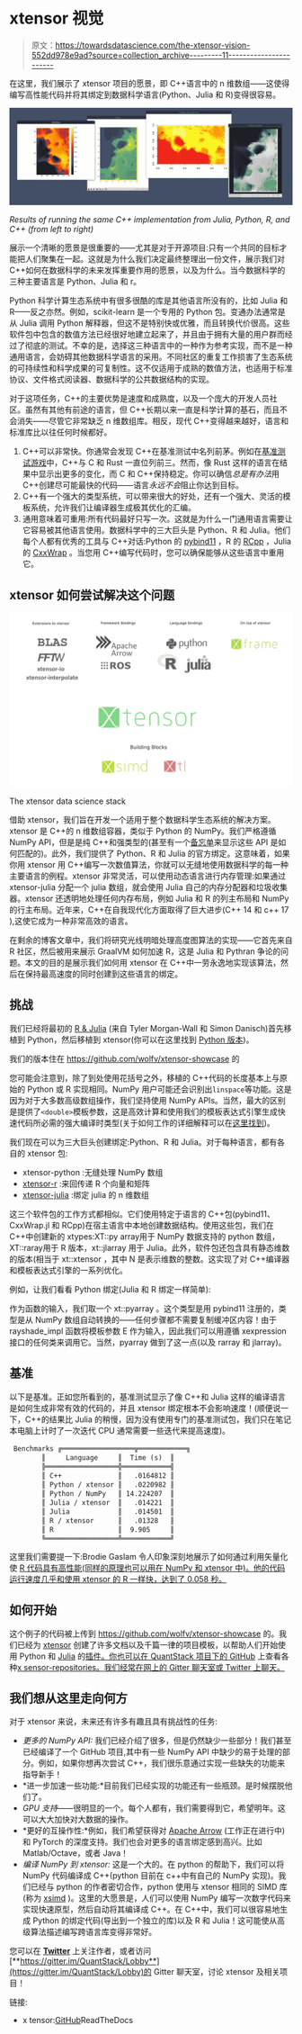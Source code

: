 # xtensor 视觉

> 原文：<https://towardsdatascience.com/the-xtensor-vision-552dd978e9ad?source=collection_archive---------11----------------------->

在这里，我们展示了 xtensor 项目的愿景，即 C++语言中的 n 维数组——这使得编写高性能代码并将其绑定到数据科学语言(Python、Julia 和 R)变得很容易。

![](img/f4b1a5a7fb00ee7bc2558ac02e708f1c.png)

*Results of running the same C++ implementation from Julia, Python, R, and C++ (from left to right)*

展示一个清晰的愿景是很重要的——尤其是对于开源项目:只有一个共同的目标才能把人们聚集在一起。这就是为什么我们决定最终整理出一份文件，展示我们对 C++如何在数据科学的未来发挥重要作用的愿景，以及为什么。当今数据科学的三种主要语言是 Python、Julia 和 r。

Python 科学计算生态系统中有很多很酷的库是其他语言所没有的，比如 Julia 和 R——反之亦然。例如，scikit-learn 是一个专用的 Python 包。变通办法通常是从 Julia 调用 Python 解释器，但这不是特别快或优雅，而且转换代价很高。这些软件包中包含的数值方法已经很好地建立起来了，并且由于拥有大量的用户群而经过了彻底的测试。不幸的是，选择这三种语言中的一种作为参考实现，而不是一种通用语言，会妨碍其他数据科学语言的采用。不同社区的重复工作损害了生态系统的可持续性和科学成果的可复制性。这不仅适用于成熟的数值方法，也适用于标准协议、文件格式阅读器、数据科学的公共数据结构的实现。

对于这项任务，C++的主要优势是速度和成熟度，以及一个庞大的开发人员社区。虽然有其他有前途的语言，但 C++长期以来一直是科学计算的基石，而且不会消失——尽管它非常缺乏 n 维数组库。相反，现代 C++变得越来越好，语言和标准库比以往任何时候都好。

1.  C++可以非常快。你通常会发现 C++在基准测试中名列前茅。例如在[基准测试游戏](https://benchmarksgame-team.pages.debian.net/benchmarksgame/which-programs-are-fast.html)中，C++与 C 和 Rust 一直位列前三。然而，像 Rust 这样的语言在结果中显示出更多的变化，而 C 和 C++保持稳定。你可以确信*总是有办法*用 C++创建尽可能最快的代码——语言*永远不会*阻止你达到目标。
2.  C++有一个强大的类型系统，可以带来很大的好处，还有一个强大、灵活的模板系统，允许我们让编译器生成极其优化的汇编。
3.  通用意味着可重用:所有代码最好只写一次。这就是为什么一门通用语言需要让它容易被其他语言使用。数据科学中的三大巨头是 Python、R 和 Julia。他们每个人都有优秀的工具与 C++对话:Python 的 [pybind11](https://github.com/pybind/pybind11) ，R 的 [RCpp](http://www.rcpp.org/) ，Julia 的 [CxxWrap](https://github.com/JuliaInterop/CxxWrap.jl) 。当您用 C++编写代码时，您可以确保能够从这些语言中重用它。

## xtensor 如何尝试解决这个问题

![](img/4e18d1df8726ce47503968e541678695.png)

The xtensor data science stack

借助 xtensor，我们旨在开发一个适用于整个数据科学生态系统的解决方案。xtensor 是 C++的 n 维数组容器，类似于 Python 的 NumPy。我们严格遵循 NumPy API，但是是纯 C++和强类型的(甚至有一个[备忘单](https://xtensor.readthedocs.io/en/latest/numpy.html)来显示这些 API 是如何匹配的)。此外，我们提供了 Python、R 和 Julia 的官方绑定。这意味着，如果你用 xtensor 用 C++编写一次数值算法，你就可以无缝地使用数据科学的每一种主要语言的例程。xtensor 非常灵活，可以使用动态语言进行内存管理:如果通过 xtensor-julia 分配一个 julia 数组，就会使用 Julia 自己的内存分配器和垃圾收集器。xtensor 还透明地处理任何内存布局，例如 Julia 和 R 的列主布局和 NumPy 的行主布局。近年来，C++在自我现代化方面取得了巨大进步(C++ 14 和 c++ 17 ),这使它成为一种非常高效的语言。

在剩余的博客文章中，我们将研究光线明暗处理高度图算法的实现——它首先来自 R 社区，然后被用来展示 GraalVM 如何加速 R，这是 Julia 和 Pythran 争论的问题。本文的目的是展示我们如何用 xtensor 在 C++中一劳永逸地实现该算法，然后在保持最高速度的同时创建到这些语言的绑定。

## 挑战

我们已经将最初的 [R & Julia](https://nextjournal.com/sdanisch/fastr-benchmark) (来自 Tyler Morgan-Wall 和 Simon Danisch)首先移植到 Python，然后移植到 xtensor(你可以在这里找到 [Python 版本](https://gist.github.com/wolfv/cecbfc355803491d93f449fe1eea1a70))。

我们的版本住在 https://github.com/wolfv/xtensor-showcase 的

您可能会注意到，除了到处使用花括号之外，移植的 C++代码的长度基本上与原始的 Python 或 R 实现相同。NumPy 用户可能还会识别出`linspace`等功能。这是因为对于大多数高级数组操作，我们坚持使用 NumPy APIs。当然，最大的区别是提供了`<double>`模板参数，这是高效计算和使用我们的模板表达式引擎生成快速代码所必需的强大编译时类型(关于如何工作的详细解释可以在[这里找到](https://en.wikipedia.org/wiki/Expression_templates))。

我们现在可以为三大巨头创建绑定:Python、R 和 Julia。对于每种语言，都有各自的 xtensor 包:

*   xtensor-python :无缝处理 NumPy 数组
*   [xtensor-r](https://github.com/QuantStack/xtensor-r) :来回传递 R 个向量和矩阵
*   [xtensor-julia](https://github.com/QuantStack/xtensor-julia) :绑定 julia 的 n 维数组

这三个软件包的工作方式都相似。它们使用特定于语言的 C++包(pybind11、CxxWrap.jl 和 RCpp)在宿主语言中本地创建数据结构。使用这些包，我们在 C++中创建新的 xtypes:XT::py array<t>用于 NumPy 数据支持的 python 数组，XT::raray<t>用于 R 版本，xt::jlarray <t>用于 Julia。此外，软件包还包含具有静态维数的版本(相当于 xt::xtensor <t n="">，其中 N 是表示维数的整数。这实现了对 C++编译器和模板表达式引擎的一系列优化。</t></t></t></t>

例如，让我们看看 Python 绑定(Julia 和 R 绑定一样简单):

作为函数的输入，我们取一个 xt::pyarray <float>。这个类型是用 pybind11 注册的，类型是从 NumPy 数组自动转换的——任何步骤都不需要复制缓冲区内容！由于 rayshade_impl 函数将模板参数 E 作为输入，因此我们可以用遵循 xexpression 接口的任何类来调用它。当然，pyarray 做到了这一点(以及 rarray 和 jlarray)。</float>

## 基准

以下是基准。正如您所看到的，基准测试显示了像 C++和 Julia 这样的编译语言是如何生成非常有效的代码的，并且 xtensor 绑定根本不会影响速度！(顺便说一下，C++的结果比 Julia 的稍慢，因为没有使用专门的基准测试包，我们只在笔记本电脑上计时了一次迭代 CPU 通常需要一些迭代来提高速度)。

```
 Benchmarks ╔══════════════════╦════════════╗
        ║     Language     ║  Time (s)  ║ 
        ╠══════════════════╬════════════╣
        ║ C++              ║   .0164812 ║ 
        ║ Python / xtensor ║   .0220982 ║ 
        ║ Python / NumPy   ║ 14.224207  ║
        ║ Julia / xtensor  ║   .014221  ║
        ║ Julia            ║   .014501  ║
        ║ R / xtensor      ║   .01328   ║
        ║ R                ║  9.905     ║
        ╚══════════════════╩════════════╝
```

这里我们需要提一下:Brodie Gaslam 令人印象深刻地展示了如何通过利用矢量化使 [R 代码具有高性能(同样的原理也可以用在 NumPy 和 xtensor 中)。他的代码运行速度几乎和使用 xtensor 的 R 一样快，达到了 0.058 秒。](https://www.brodieg.com/2018/10/23/do-not-shade-r/)

## 如何开始

这个例子的代码被上传到 https://github.com/wolfv/xtensor-showcase 的。我们已经为 [xtensor](https://xtensor.readthedocs.io/en/latest/) 创建了许多文档以及千篇一律的项目模板，以帮助人们开始使用 Python 和 [Julia](https://github.com/QuantStack/xtensor-julia-cookiecutter) 的[插件。你也可以在 QuantStack 项目下的 GitHub](https://github.com/QuantStack/xtensor-python-cookiecutter) 上查看各种[x sensor-repositories。我们经常在网上的 Gitter 聊天室或 Twitter 上聊天。](https://github.com/QuantStack)

## 我们想从这里走向何方

对于 xtensor 来说，未来还有许多有趣且具有挑战性的任务:

*   *更多的 NumPy API:* 我们已经介绍了很多，但是仍然缺少一些部分！我们甚至已经编译了一个 GitHub 项目,其中有一些 NumPy API 中缺少的易于处理的部分。例如，如果你想再次尝试 C++，我们很乐意通过实现一些缺失的功能来指导新手！
*   *进一步加速一些功能:*目前我们已经实现的功能还有一些瓶颈。是时候摆脱他们了。
*   *GPU 支持*——很明显的一个。每个人都有，我们需要得到它，希望明年。这可以大大加快对大数据的操作。
*   *更好的互操作性:*例如，我们希望获得对 [Apache Arrow](https://arrow.apache.org/) (工作正在进行中)和 PyTorch 的深度支持。我们也会对更多的语言绑定感到高兴。比如 Matlab/Octave，或者 Java！
*   *编译 NumPy 到 xtensor:* 这是一个大的。在 python 的帮助下，我们可以将 NumPy 代码编译成 C++(python 目前在 c++中有自己的 NumPy 实现)。我们已经与 python 的作者密切合作，python 使用与 xtensor 相同的 SIMD 库(称为 [xsimd](https://github.com/QuantStack/xsimd) )。这里的大愿景是，人们可以使用 NumPy 编写一次数字代码来实现快速原型，然后自动将其编译成 C++。在 C++中，我们可以很容易地生成 Python 的绑定代码(导出到一个独立的库)以及 R 和 Julia！这可能使从高级算法描述编写跨语言库变得非常好。

您可以在 [**Twitter**](http://twitter.com/wuoulf) 上关注作者，或者访问[**https://gitter.im/QuantStack/Lobby**](https://gitter.im/QuantStack/Lobby)的 Gitter 聊天室，讨论 xtensor 及相关项目！

链接:

*   x tensor:[GitHub](https://github.com/QuantStack/xtensor)ReadTheDocs
